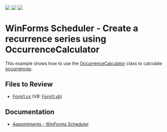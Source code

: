 <!-- default badges list -->
![](https://img.shields.io/endpoint?url=https://codecentral.devexpress.com/api/v1/VersionRange/128636442/17.1.4%2B)
[![](https://img.shields.io/badge/Open_in_DevExpress_Support_Center-FF7200?style=flat-square&logo=DevExpress&logoColor=white)](https://supportcenter.devexpress.com/ticket/details/T329152)
[![](https://img.shields.io/badge/📖_How_to_use_DevExpress_Examples-e9f6fc?style=flat-square)](https://docs.devexpress.com/GeneralInformation/403183)
<!-- default badges end -->

# WinForms Scheduler - Create a recurrence series using OccurrenceCalculator

This example shows how to use the [OccurrenceCalculator](https://docs.devexpress.com/CoreLibraries/DevExpress.XtraScheduler.OccurrenceCalculator) class to calculate [occurrences](https://docs.devexpress.com/WindowsForms/1753/controls-and-libraries/scheduler/appointments).


## Files to Review

* [Form1.cs](./CS/OccurrenceCalculatorSample/Form1.cs) (VB: [Form1.vb](./VB/OccurrenceCalculatorSample/Form1.vb))


## Documentation

* [Appointments - WinForms Scheduler](https://docs.devexpress.com/WindowsForms/1753/controls-and-libraries/scheduler/appointments)
